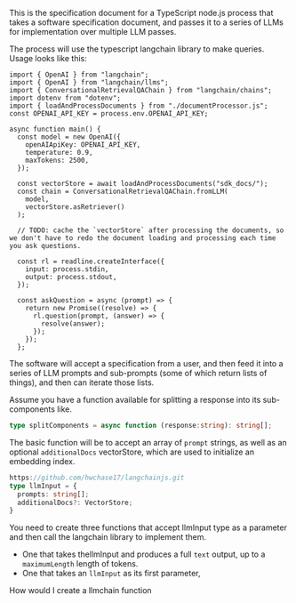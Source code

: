 This is the specification document for a TypeScript node.js process that takes a software specification document, and passes it to a series of LLMs for implementation over multiple LLM passes.

The process will use the typescript langchain library to make queries. Usage looks like this:

```
import { OpenAI } from "langchain";
import { OpenAI } from "langchain/llms";
import { ConversationalRetrievalQAChain } from "langchain/chains";
import dotenv from "dotenv";
import { loadAndProcessDocuments } from "./documentProcessor.js";
const OPENAI_API_KEY = process.env.OPENAI_API_KEY;

async function main() {
  const model = new OpenAI({
    openAIApiKey: OPENAI_API_KEY,
    temperature: 0.9,
    maxTokens: 2500,
  });

  const vectorStore = await loadAndProcessDocuments("sdk_docs/");
  const chain = ConversationalRetrievalQAChain.fromLLM(
    model,
    vectorStore.asRetriever()
  );

  // TODO: cache the `vectorStore` after processing the documents, so we don't have to redo the document loading and processing each time you ask questions.

  const rl = readline.createInterface({
    input: process.stdin,
    output: process.stdout,
  });

  const askQuestion = async (prompt) => {
    return new Promise((resolve) => {
      rl.question(prompt, (answer) => {
        resolve(answer);
      });
    });
  };
```

The software will accept a specification from a user, and then feed it into a series of LLM prompts and sub-prompts (some of which return lists of things), and then can iterate those lists.

Assume you have a function available for splitting a response into its sub-components like.
```typescript
type splitComponents = async function (response:string): string[];
```

The basic function will be to accept an array of `prompt` strings, as well as an optional `additionalDocs` vectorStore, which are used to initialize an embedding index.
```typescript
https://github.com/hwchase17/langchainjs.git
type llmInput = {
  prompts: string[];
  additionalDocs?: VectorStore;
}
```

You need to create three functions that accept llmInput type as a parameter and then call the langchain library to implement them.

- One that takes thellmInput and produces a full `text` output, up to a `maximumLength` length of tokens.
- One that takes an `llmInput` as its first parameter, 


How would I create a llmchain function 